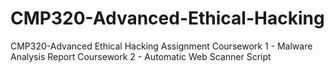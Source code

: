# CMP320-Advanced-Ethical-Hacking
CMP320-Advanced Ethical Hacking Assignment
Coursework 1 - Malware Analysis Report
Coursework 2 - Automatic Web Scanner Script
